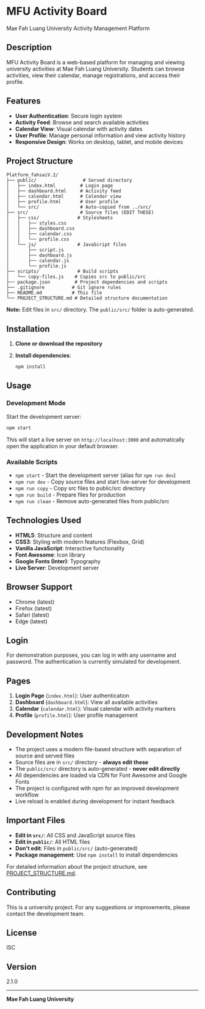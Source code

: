 # MFU Activity Board

Mae Fah Luang University Activity Management Platform

## Description

MFU Activity Board is a web-based platform for managing and viewing university activities at Mae Fah Luang University. Students can browse activities, view their calendar, manage registrations, and access their profile.

## Features

- **User Authentication**: Secure login system
- **Activity Feed**: Browse and search available activities
- **Calendar View**: Visual calendar with activity dates
- **User Profile**: Manage personal information and view activity history
- **Responsive Design**: Works on desktop, tablet, and mobile devices

## Project Structure

```
Platform_fahsaiV.2/
├── public/                 # Served directory
│   ├── index.html         # Login page
│   ├── dashboard.html     # Activity feed
│   ├── calendar.html      # Calendar view
│   ├── profile.html       # User profile
│   └── src/               # Auto-copied from ../src/
├── src/                   # Source files (EDIT THESE)
│   ├── css/              # Stylesheets
│   │   ├── styles.css
│   │   ├── dashboard.css
│   │   ├── calendar.css
│   │   └── profile.css
│   └── js/               # JavaScript files
│       ├── script.js
│       ├── dashboard.js
│       ├── calendar.js
│       └── profile.js
├── scripts/              # Build scripts
│   └── copy-files.js    # Copies src to public/src
├── package.json         # Project dependencies and scripts
├── .gitignore          # Git ignore rules
├── README.md           # This file
└── PROJECT_STRUCTURE.md # Detailed structure documentation
```

**Note:** Edit files in `src/` directory. The `public/src/` folder is auto-generated.

## Installation

1. **Clone or download the repository**

2. **Install dependencies**:
   ```bash
   npm install
   ```

## Usage

### Development Mode

Start the development server:

```bash
npm start
```

This will start a live server on `http://localhost:3000` and automatically open the application in your default browser.

### Available Scripts

- `npm start` - Start the development server (alias for `npm run dev`)
- `npm run dev` - Copy source files and start live-server for development
- `npm run copy` - Copy src files to public/src directory
- `npm run build` - Prepare files for production
- `npm run clean` - Remove auto-generated files from public/src

## Technologies Used

- **HTML5**: Structure and content
- **CSS3**: Styling with modern features (Flexbox, Grid)
- **Vanilla JavaScript**: Interactive functionality
- **Font Awesome**: Icon library
- **Google Fonts (Inter)**: Typography
- **Live Server**: Development server

## Browser Support

- Chrome (latest)
- Firefox (latest)
- Safari (latest)
- Edge (latest)

## Login

For demonstration purposes, you can log in with any username and password. The authentication is currently simulated for development.

## Pages

1. **Login Page** (`index.html`): User authentication
2. **Dashboard** (`dashboard.html`): View all available activities
3. **Calendar** (`calendar.html`): Visual calendar with activity markers
4. **Profile** (`profile.html`): User profile management

## Development Notes

- The project uses a modern file-based structure with separation of source and served files
- Source files are in `src/` directory - **always edit these**
- The `public/src/` directory is auto-generated - **never edit directly**
- All dependencies are loaded via CDN for Font Awesome and Google Fonts
- The project is configured with npm for an improved development workflow
- Live reload is enabled during development for instant feedback

## Important Files

- **Edit in `src/`**: All CSS and JavaScript source files
- **Edit in `public/`**: All HTML files
- **Don't edit**: Files in `public/src/` (auto-generated)
- **Package management**: Use `npm install` to install dependencies

For detailed information about the project structure, see [PROJECT_STRUCTURE.md](PROJECT_STRUCTURE.md).

## Contributing

This is a university project. For any suggestions or improvements, please contact the development team.

## License

ISC

## Version

2.1.0

---

**Mae Fah Luang University**
